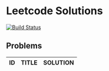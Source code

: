 # Leetcode Solutions

[![Build Status](https://travis-ci.com/yaodong/practices-in-java.svg?branch=master)](https://travis-ci.com/yaodong/practices-in-java)

## Problems

| ID | TITLE  | SOLUTION  |
|----|--------|-----------|
